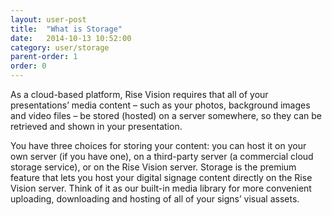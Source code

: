 ```yaml
---
layout: user-post
title:  "What is Storage"
date:   2014-10-13 10:52:00
category: user/storage
parent-order: 1
order: 0
---
```


As a cloud-based platform, Rise Vision requires that all of your presentations’ media content – such as your photos, background images and video files – be stored (hosted) on a server somewhere, so they can be retrieved and shown in your presentation. 
 
You have three choices for storing your content: you can host it on your own server (if you have one), on a third-party server (a commercial cloud storage service), or on the Rise Vision server.  Storage is the premium feature that lets you host your digital signage content directly on the Rise Vision server.  Think of it as our built-in media library for more convenient uploading, downloading and hosting of all of your signs’ visual assets.



